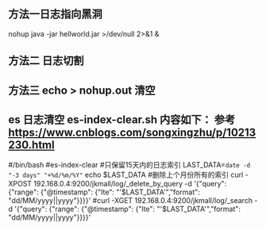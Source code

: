 ## 方法一日志指向黑洞
nohup java -jar hellworld.jar  >/dev/null 2>&1 &
## 方法二 日志切割

## 方法三 echo > nohup.out 清空

## es 日志清空  es-index-clear.sh 内容如下：  参考 https://www.cnblogs.com/songxingzhu/p/10213230.html

#/bin/bash
#es-index-clear
#只保留15天内的日志索引
LAST_DATA=`date -d "-3 days" "+%d/%m/%Y"`
echo $LAST_DATA
#删除上个月份所有的索引
curl -XPOST 192.168.0.4:9200/jkmall/log/_delete_by_query -d '{"query": {"range": {"@timestamp": {"lte": "'$LAST_DATA'","format": "dd/MM/yyyy||yyyy"}}}}'
#curl -XGET 192.168.0.4:9200/jkmall/log/_search -d '{"query": {"range": {"@timestamp": {"lte": "'$LAST_DATA'","format": "dd/MM/yyyy||yyyy"}}}}'
  

